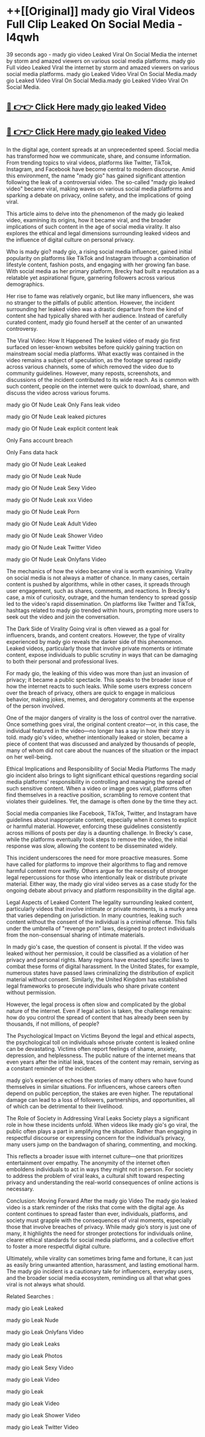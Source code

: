 # ++[[Original]] mady gio Viral Videos Full Clip Leaked On Social Media - l4qwh<br>

39 seconds ago - mady gio video Leaked Viral On Social Media the internet by storm and amazed viewers on various social media platforms.
mady gio Full video Leaked Viral the internet by storm and amazed viewers on various social media platforms. mady gio Leaked Video Viral On Social Media.mady gio Leaked Video Viral On Social Media.mady gio Leaked Video Viral On Social Media.<br>


## [🔴 👉👉 Click Here mady gio leaked Video ](https://onlyclips.site?title=mady_gio&ref=git)

## [🔴 👉👉 Click Here mady gio leaked Video ](https://onlyclips.site?title=mady_gio&ref=git)

In the digital age, content spreads at an unprecedented speed. Social media has transformed how we communicate, share, and consume information. From trending topics to viral videos, platforms like Twitter, TikTok, Instagram, and Facebook have become central to modern discourse. Amid this environment, the name "mady gio" has gained significant attention following the leak of a controversial video. The so-called "mady gio leaked video" became viral, making waves on various social media platforms and sparking a debate on privacy, online safety, and the implications of going viral.

This article aims to delve into the phenomenon of the mady gio leaked video, examining its origins, how it became viral, and the broader implications of such content in the age of social media virality. It also explores the ethical and legal dimensions surrounding leaked videos and the influence of digital culture on personal privacy.

Who is mady gio?
mady gio, a rising social media influencer, gained initial popularity on platforms like TikTok and Instagram through a combination of lifestyle content, fashion posts, and engaging with her growing fan base. With social media as her primary platform, Brecky had built a reputation as a relatable yet aspirational figure, garnering followers across various demographics.

Her rise to fame was relatively organic, but like many influencers, she was no stranger to the pitfalls of public attention. However, the incident surrounding her leaked video was a drastic departure from the kind of content she had typically shared with her audience. Instead of carefully curated content, mady gio found herself at the center of an unwanted controversy.

The Viral Video: How It Happened
The leaked video of mady gio first surfaced on lesser-known websites before quickly gaining traction on mainstream social media platforms. What exactly was contained in the video remains a subject of speculation, as the footage spread rapidly across various channels, some of which removed the video due to community guidelines. However, many reposts, screenshots, and discussions of the incident contributed to its wide reach. As is common with such content, people on the internet were quick to download, share, and discuss the video across various forums.

mady gio Of Nude Leak Only Fans leak video

mady gio Of Nude Leak leaked pictures

mady gio Of Nude Leak explicit content leak

Only Fans account breach

Only Fans data hack

mady gio Of Nude Leak Leaked

mady gio Of Nude Leak Nude

mady gio Of Nude Leak Sexy Video

mady gio Of Nude Leak xxx Video

mady gio Of Nude Leak Porn

mady gio Of Nude Leak Adult Video

mady gio Of Nude Leak Shower Video

mady gio Of Nude Leak Twitter Video

mady gio Of Nude Leak Onlyfans Video

The mechanics of how the video became viral is worth examining. Virality on social media is not always a matter of chance. In many cases, certain content is pushed by algorithms, while in other cases, it spreads through user engagement, such as shares, comments, and reactions. In Brecky's case, a mix of curiosity, outrage, and the human tendency to spread gossip led to the video's rapid dissemination. On platforms like Twitter and TikTok, hashtags related to mady gio trended within hours, prompting more users to seek out the video and join the conversation.

The Dark Side of Virality
Going viral is often viewed as a goal for influencers, brands, and content creators. However, the type of virality experienced by mady gio reveals the darker side of this phenomenon. Leaked videos, particularly those that involve private moments or intimate content, expose individuals to public scrutiny in ways that can be damaging to both their personal and professional lives.

For mady gio, the leaking of this video was more than just an invasion of privacy; it became a public spectacle. This speaks to the broader issue of how the internet reacts to such leaks. While some users express concern over the breach of privacy, others are quick to engage in malicious behavior, making jokes, memes, and derogatory comments at the expense of the person involved.

One of the major dangers of virality is the loss of control over the narrative. Once something goes viral, the original content creator—or, in this case, the individual featured in the video—no longer has a say in how their story is told. mady gio's video, whether intentionally leaked or stolen, became a piece of content that was discussed and analyzed by thousands of people, many of whom did not care about the nuances of the situation or the impact on her well-being.

Ethical Implications and Responsibility of Social Media Platforms
The mady gio incident also brings to light significant ethical questions regarding social media platforms' responsibility in controlling and managing the spread of such sensitive content. When a video or image goes viral, platforms often find themselves in a reactive position, scrambling to remove content that violates their guidelines. Yet, the damage is often done by the time they act.

Social media companies like Facebook, TikTok, Twitter, and Instagram have guidelines about inappropriate content, especially when it comes to explicit or harmful material. However, enforcing these guidelines consistently across millions of posts per day is a daunting challenge. In Brecky's case, while the platforms eventually took steps to remove the video, the initial response was slow, allowing the content to be disseminated widely.

This incident underscores the need for more proactive measures. Some have called for platforms to improve their algorithms to flag and remove harmful content more swiftly. Others argue for the necessity of stronger legal repercussions for those who intentionally leak or distribute private material. Either way, the mady gio viral video serves as a case study for the ongoing debate about privacy and platform responsibility in the digital age.

Legal Aspects of Leaked Content
The legality surrounding leaked content, particularly videos that involve intimate or private moments, is a murky area that varies depending on jurisdiction. In many countries, leaking such content without the consent of the individual is a criminal offense. This falls under the umbrella of "revenge porn" laws, designed to protect individuals from the non-consensual sharing of intimate materials.

In mady gio's case, the question of consent is pivotal. If the video was leaked without her permission, it could be classified as a violation of her privacy and personal rights. Many regions have enacted specific laws to combat these forms of digital harassment. In the United States, for example, numerous states have passed laws criminalizing the distribution of explicit material without consent. Similarly, the United Kingdom has established legal frameworks to prosecute individuals who share private content without permission.

However, the legal process is often slow and complicated by the global nature of the internet. Even if legal action is taken, the challenge remains: how do you control the spread of content that has already been seen by thousands, if not millions, of people?

The Psychological Impact on Victims
Beyond the legal and ethical aspects, the psychological toll on individuals whose private content is leaked online can be devastating. Victims often report feelings of shame, anxiety, depression, and helplessness. The public nature of the internet means that even years after the initial leak, traces of the content may remain, serving as a constant reminder of the incident.

mady gio’s experience echoes the stories of many others who have found themselves in similar situations. For influencers, whose careers often depend on public perception, the stakes are even higher. The reputational damage can lead to a loss of followers, partnerships, and opportunities, all of which can be detrimental to their livelihood.

The Role of Society in Addressing Viral Leaks
Society plays a significant role in how these incidents unfold. When videos like mady gio's go viral, the public often plays a part in amplifying the situation. Rather than engaging in respectful discourse or expressing concern for the individual’s privacy, many users jump on the bandwagon of sharing, commenting, and mocking.

This reflects a broader issue with internet culture—one that prioritizes entertainment over empathy. The anonymity of the internet often emboldens individuals to act in ways they might not in person. For society to address the problem of viral leaks, a cultural shift toward respecting privacy and understanding the real-world consequences of online actions is necessary.

Conclusion: Moving Forward After the mady gio Video
The mady gio leaked video is a stark reminder of the risks that come with the digital age. As content continues to spread faster than ever, individuals, platforms, and society must grapple with the consequences of viral moments, especially those that involve breaches of privacy. While mady gio’s story is just one of many, it highlights the need for stronger protections for individuals online, clearer ethical standards for social media platforms, and a collective effort to foster a more respectful digital culture.

Ultimately, while virality can sometimes bring fame and fortune, it can just as easily bring unwanted attention, harassment, and lasting emotional harm. The mady gio incident is a cautionary tale for influencers, everyday users, and the broader social media ecosystem, reminding us all that what goes viral is not always what should.

Related Searches :

mady gio Leak Leaked

mady gio Leak Nude

mady gio Leak Onlyfans Video

mady gio Leak Leaks

mady gio Leak Photos

mady gio Leak Sexy Video

mady gio Leak Video

mady gio Leak

mady gio Leak Video

mady gio Leak Shower Video

mady gio Leak Twitter Video

